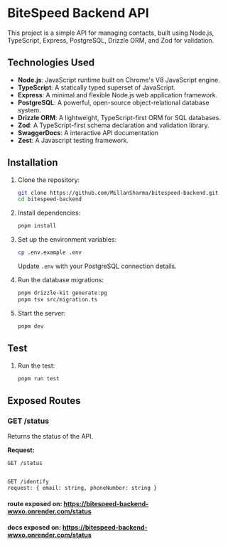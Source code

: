 # BiteSpeed Backend API

This project is a simple API for managing contacts, built using Node.js, TypeScript, Express, PostgreSQL, Drizzle ORM, and Zod for validation.

## Technologies Used

- **Node.js**: JavaScript runtime built on Chrome's V8 JavaScript engine.
- **TypeScript**: A statically typed superset of JavaScript.
- **Express**: A minimal and flexible Node.js web application framework.
- **PostgreSQL**: A powerful, open-source object-relational database system.
- **Drizzle ORM**: A lightweight, TypeScript-first ORM for SQL databases.
- **Zod**: A TypeScript-first schema declaration and validation library.
- **SwaggerDocs**: A interactive API documentation
- **Zest**: A Javascript testing framework.

## Installation

1. Clone the repository:

   ```sh
   git clone https://github.com/MillanSharma/bitespeed-backend.git
   cd bitespeed-backend
   ```

2. Install dependencies:

   ```sh
   pnpm install
   ```

3. Set up the environment variables:

   ```sh
   cp .env.example .env
   ```

   Update `.env` with your PostgreSQL connection details.

4. Run the database migrations:

   ```sh
   pnpm drizzle-kit generate:pg
   pnpm tsx src/migration.ts
   ```

5. Start the server:
   ```sh
   pnpm dev
   ```

## Test


1. Run the test:

   ```sh
   pnpm run test 
   ```

## Exposed Routes

### GET /status

Returns the status of the API.

**Request:**

```httpf
GET /status


GET /identify
request: { email: string, phoneNumber: string }
```

#### route exposed on: https://bitespeed-backend-wwxo.onrender.com/status

#### docs exposed on: https://bitespeed-backend-wwxo.onrender.com/status
